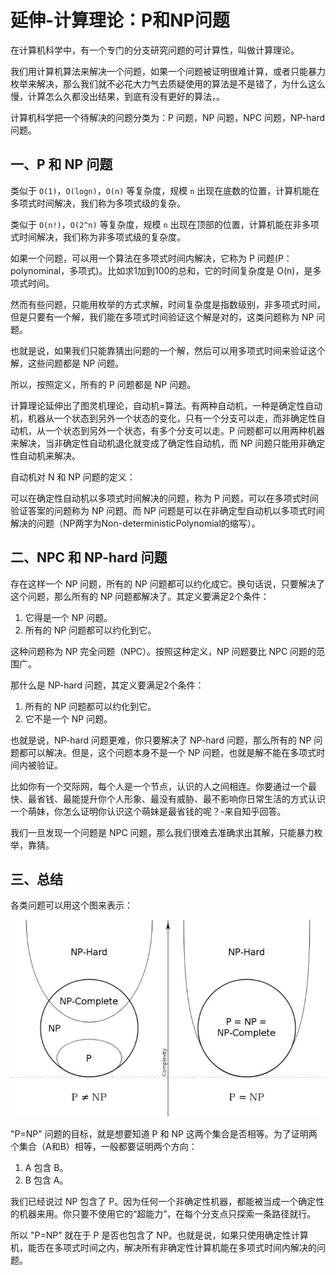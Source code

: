 # 延伸-计算理论：P和NP问题

在计算机科学中，有一个专门的分支研究问题的可计算性，叫做计算理论。

我们用计算机算法来解决一个问题，如果一个问题被证明很难计算，或者只能暴力枚举来解决，那么我们就不必花大力气去质疑使用的算法是不是错了，为什么这么慢，计算怎么久都没出结果，到底有没有更好的算法，。

计算机科学把一个待解决的问题分类为：P 问题，NP 问题，NPC 问题，NP-hard 问题。

## 一、P 和 NP 问题


类似于 `O(1)`，`O(logn)`，`O(n)` 等复杂度，规模 `n` 出现在底数的位置，计算机能在多项式时间解决，我们称为多项式级的复杂。

类似于 `O(n!)`，`O(2^n)` 等复杂度，规模 `n` 出现在顶部的位置，计算机能在非多项式时间解决，我们称为非多项式级的复杂度。

如果一个问题，可以用一个算法在多项式时间内解决，它称为 P 问题(P：polynominal，多项式)。比如求1加到100的总和，它的时间复杂度是 O(n)，是多项式时间。

然而有些问题，只能用枚举的方式求解，时间复杂度是指数级别，非多项式时间，但是只要有一个解，我们能在多项式时间验证这个解是对的，这类问题称为 NP 问题。

也就是说，如果我们只能靠猜出问题的一个解，然后可以用多项式时间来验证这个解，这些问题都是 NP 问题。

所以，按照定义，所有的 P 问题都是 NP 问题。

计算理论延伸出了图灵机理论，自动机=算法。有两种自动机，一种是确定性自动机，机器从一个状态到另外一个状态的变化，只有一个分支可以走，而非确定性自动机，从一个状态到另外一个状态，有多个分支可以走。P 问题都可以用两种机器来解决，当非确定性自动机退化就变成了确定性自动机，而 NP 问题只能用非确定性自动机来解决。

自动机对 N 和 NP 问题的定义：

可以在确定性自动机以多项式时间解决的问题，称为 P 问题，可以在多项式时间验证答案的问题称为 NP 问题。而 NP 问题是可以在非确定型自动机以多项式时间解决的问题（NP两字为Non-deterministicPolynomial的缩写）。

## 二、NPC 和 NP-hard 问题

存在这样一个 NP 问题，所有的 NP 问题都可以约化成它。换句话说，只要解决了这个问题，那么所有的 NP 问题都解决了。其定义要满足2个条件：

1. 它得是一个 NP 问题。
2. 所有的 NP 问题都可以约化到它。

这种问题称为 NP 完全问题（NPC）。按照这种定义，NP 问题要比 NPC 问题的范围广。

那什么是 NP-hard 问题，其定义要满足2个条件：

1. 所有的 NP 问题都可以约化到它。
2. 它不是一个 NP 问题。

也就是说，NP-hard 问题更难，你只要解决了 NP-hard 问题，那么所有的 NP 问题都可以解决。但是，这个问题本身不是一个 NP 问题，也就是解不能在多项式时间内被验证。

比如你有一个交际网，每个人是一个节点，认识的人之间相连。你要通过一个最快、最省钱、最能提升你个人形象、最没有威胁、最不影响你日常生活的方式认识一个萌妹，你怎么证明你认识这个萌妹是最省钱的呢？-来自知乎回答。

我们一旦发现一个问题是 NPC 问题，那么我们很难去准确求出其解，只能暴力枚举，靠猜。

## 三、总结

各类问题可以用这个图来表示：

![np.jpg](np.jpg)

"P=NP" 问题的目标，就是想要知道 P 和 NP 这两个集合是否相等。为了证明两个集合（A和B）相等，一般都要证明两个方向：

1. A 包含 B。
2. B 包含 A。

我们已经说过 NP 包含了 P。因为任何一个非确定性机器，都能被当成一个确定性的机器来用。你只要不使用它的“超能力”，在每个分支点只探索一条路径就行。

所以 "P=NP" 就在于 P 是否也包含了 NP。也就是说，如果只使用确定性计算机，能否在多项式时间之内，解决所有非确定性计算机能在多项式时间内解决的问题。